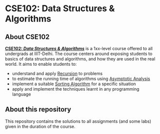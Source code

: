 # CSE102: Data Structures & Algorithms

## About CSE102

[<b>CSE102: *Data Structures & Algorithms*](http://techtree.iiitd.edu.in/viewDescription/filename?=CSE102)</b> is a 1xx-level course offered to all undergrads at IIIT-Delhi. The course centers around exposing students to basics of data structures and algorithms, and how they are used in the real world. It aims to enable students to:

- understand and apply [Recursion](https://en.wikipedia.org/wiki/Recursion_(computer_science)) to problems
- to estimate the running time of algorithms using [Asymptotic Analysis](https://en.wikipedia.org/wiki/Asymptotic_analysis)
- implement a suitable [Sorting Algorithm](https://en.wikipedia.org/wiki/Sorting_algorithm) for a specific situation
- apply and implement the techniques learnt in any programming language

## About this repository

This repository contains the solutions to all assignments (and some labs) given in the duration of the course.
